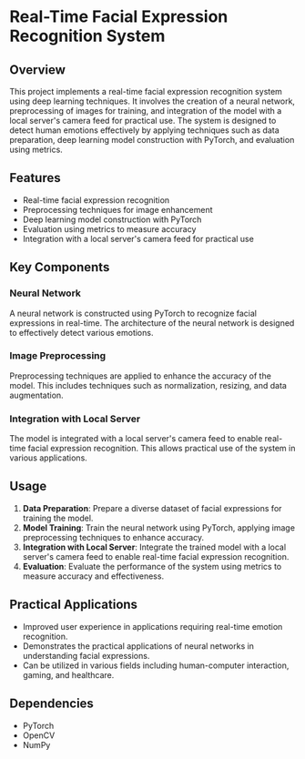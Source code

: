 # Real-Time Facial Expression Recognition System

## Overview
This project implements a real-time facial expression recognition system using deep learning techniques. It involves the creation of a neural network, preprocessing of images for training, and integration of the model with a local server's camera feed for practical use. The system is designed to detect human emotions effectively by applying techniques such as data preparation, deep learning model construction with PyTorch, and evaluation using metrics.

## Features
- Real-time facial expression recognition
- Preprocessing techniques for image enhancement
- Deep learning model construction with PyTorch
- Evaluation using metrics to measure accuracy
- Integration with a local server's camera feed for practical use

## Key Components
### Neural Network
A neural network is constructed using PyTorch to recognize facial expressions in real-time. The architecture of the neural network is designed to effectively detect various emotions.

### Image Preprocessing
Preprocessing techniques are applied to enhance the accuracy of the model. This includes techniques such as normalization, resizing, and data augmentation.

### Integration with Local Server
The model is integrated with a local server's camera feed to enable real-time facial expression recognition. This allows practical use of the system in various applications.

## Usage
1. **Data Preparation**: Prepare a diverse dataset of facial expressions for training the model.
2. **Model Training**: Train the neural network using PyTorch, applying image preprocessing techniques to enhance accuracy.
3. **Integration with Local Server**: Integrate the trained model with a local server's camera feed to enable real-time facial expression recognition.
4. **Evaluation**: Evaluate the performance of the system using metrics to measure accuracy and effectiveness.

## Practical Applications
- Improved user experience in applications requiring real-time emotion recognition.
- Demonstrates the practical applications of neural networks in understanding facial expressions.
- Can be utilized in various fields including human-computer interaction, gaming, and healthcare.

## Dependencies
- PyTorch
- OpenCV
- NumPy

